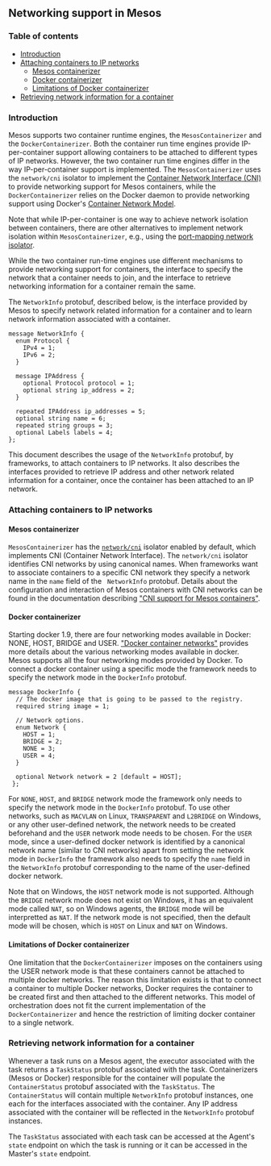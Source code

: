 ## Networking support in Mesos

### Table of contents

- [Introduction](#introduction)
- [Attaching containers to IP networks](#attaching-containers-to-ip-networks)
  - [Mesos containerizer](#mesos-containerizer)
  - [Docker containerizer](#docker-containerizer)
  - [Limitations of Docker containerizer](#limitations-of-docker-containerizer)
- [Retrieving network information for a container](#retrieving-network-information-for-a-container)


### Introduction

Mesos supports two container runtime engines, the `MesosContainerizer`
and the `DockerContainerizer`. Both the container run time engines
provide IP-per-container support allowing containers to be attached to
different types of IP networks.  However, the two container run time
engines differ in the way IP-per-container support is implemented. The
`MesosContainerizer` uses the `network/cni` isolator to implement the
[Container Network Interface (CNI)](https://github.com/containernetworking/cni/blob/master/SPEC.md)
to provide networking support for Mesos containers, while the
`DockerContainerizer` relies on the Docker daemon to provide
networking support using Docker's [Container Network
Model](https://github.com/docker/libnetwork).

Note that while IP-per-container is one way to achieve network
isolation between containers, there are other alternatives to
implement network isolation within `MesosContainerizer`, e.g.,  using
the [port-mapping network isolator](isolators/network-port-mapping.md).

While the two container run-time engines use different mechanisms to
provide networking support for containers, the interface to specify
the network that a container needs to join, and the interface to
retrieve networking information for a container remain the same.

The `NetworkInfo` protobuf, described below, is the interface provided
by Mesos to specify network related information for a container and to
learn network information associated with a container.

```{.proto}
message NetworkInfo {
  enum Protocol {
    IPv4 = 1;
    IPv6 = 2;
  }

  message IPAddress {
    optional Protocol protocol = 1;
    optional string ip_address = 2;
  }

  repeated IPAddress ip_addresses = 5;
  optional string name = 6;
  repeated string groups = 3;
  optional Labels labels = 4;
};
```

This document describes the usage of the `NetworkInfo` protobuf, by
frameworks, to attach containers to IP networks. It also describes the
interfaces provided to retrieve IP address and other network related
information for a container, once the container has been attached to
an IP network.


### Attaching containers to IP networks

#### Mesos containerizer

`MesosContainerizer` has the [`network/cni`](cni.md) isolator enabled
by default, which implements CNI (Container Network Interface). The
`network/cni` isolator identifies CNI networks by using canonical
names. When frameworks want to associate containers to a specific CNI
network they specify a network name in the `name` field of the `
NetworkInfo` protobuf. Details about the configuration and interaction
of Mesos containers with CNI networks can be found in the
documentation describing ["CNI support for Mesos containers"](cni.md).


#### Docker containerizer

Starting docker 1.9, there are four networking modes available in
Docker: NONE, HOST, BRIDGE and USER. ["Docker container
networks"](https://docs.docker.com/engine/userguide/networking/dockernetworks/)
provides more details about the various networking modes available in
docker. Mesos supports all the four networking modes provided by
Docker. To connect a docker container using a specific mode the
framework needs to specify the network mode in the `DockerInfo`
protobuf.

```{.proto}
message DockerInfo {
  // The docker image that is going to be passed to the registry.
  required string image = 1;

  // Network options.
  enum Network {
    HOST = 1;
    BRIDGE = 2;
    NONE = 3;
    USER = 4;
  }

  optional Network network = 2 [default = HOST];
 };

```

For `NONE`, `HOST`, and `BRIDGE` network mode the framework only needs
to specify the network mode in the `DockerInfo` protobuf. To use other
networks, such as `MACVLAN` on Linux, `TRANSPARENT` and `L2BRIDGE` on
Windows, or any other user-defined network, the network needs to be
created beforehand and the `USER` network mode needs to be chosen. For
the `USER` mode, since a user-defined docker network is identified by a
canonical network name (similar to CNI networks) apart from setting the
network mode in `DockerInfo` the framework also needs to specify the
`name` field in the `NetworkInfo` protobuf corresponding to the name of
the user-defined docker network.

Note that on Windows, the `HOST` network mode is not supported. Although the
`BRIDGE` network mode does not exist on Windows, it has an equivalent mode
called `NAT`, so on Windows agents, the `BRIDGE` mode will be interpretted as
`NAT`. If the network mode is not specified, then the default mode will be
chosen, which is `HOST` on Linux and `NAT` on Windows.

#### Limitations of Docker containerizer

One limitation that the `DockerContainerizer` imposes on the
containers using the USER network mode is that these containers cannot
be attached to multiple docker networks. The reason this limitation
exists is that to connect a container to multiple Docker networks,
Docker requires the container to be created first and then attached to
the different networks. This model of orchestration does not fit the
current implementation of the `DockerContainerizer` and hence the
restriction of limiting docker container to a single network.


### Retrieving network information for a container

Whenever a task runs on a Mesos agent, the executor associated with
the task returns a `TaskStatus` protobuf associated with the task.
Containerizers (Mesos or Docker) responsible for the container will
populate the `ContainerStatus` protobuf associated with the
`TaskStatus`. The `ContainerStatus` will contain multiple
`NetworkInfo` protobuf instances, one each for the interfaces
associated with the container. Any IP address associated with the
container will be reflected in the `NetworkInfo` protobuf instances.

The `TaskStatus` associated with each task can be accessed at the
Agent's `state` endpoint on which the task is running or it can be
accessed in the Master's `state` endpoint.
